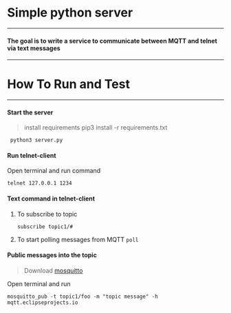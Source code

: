 # Simple python server

---

#### The goal is to write a service to communicate between MQTT and telnet via text messages

---



# How To Run and Test

---

#### Start the server 
> install requirements
> pip3 install -r requirements.txt

``` python3 server.py```

#### Run telnet-client

Open terminal and run command

```telnet 127.0.0.1 1234```


#### Text command in telnet-client

1. To subscribe to topic

    ```subscribe topic1/#```

2. To start polling messages from MQTT
   ```poll```


#### Public messages into the topic

> Download [mosquitto](https://mosquitto.org/ "Title")

Open terminal and run 

```mosquitto_pub -t topic1/foo -m "topic message" -h mqtt.eclipseprojects.io```





